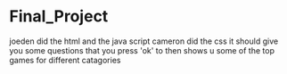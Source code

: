 # Final_Project
joeden did the html and the java script 
cameron did the css 
it should give you some questions that you press 'ok' to then shows u some of the top games for different catagories